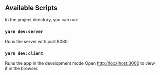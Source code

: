 ## Available Scripts

In the project directory, you can run:

### `yarn dev:server`

Runs the server with port 8080

### `yarn dev:client`

Runs the app in the development mode
Open [http://localhost:3000](http://localhost:3000) to view it in the browser.
